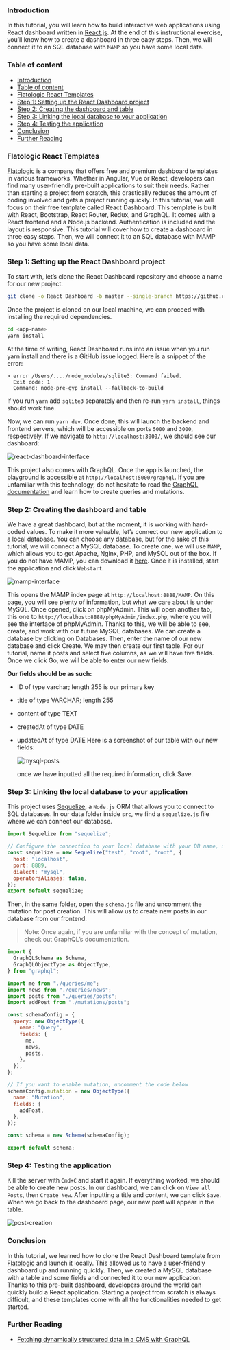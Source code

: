 ### Introduction

In this tutorial, you will learn how to build interactive web applications using React dashboard written in [React.js](https://reactjs.org/). At the end of this instructional exercise, you’ll know how to create a dashboard in three easy steps. Then, we will connect it to an SQL database with `MAMP` so you have some local data.

### Table of content

- [Introduction](#introduction)
- [Table of content](#table-of-content)
- [Flatologic React Templates](#flatologic-react-templates)
- [Step 1: Setting up the React Dashboard project](#step-1-setting-up-the-react-dashboard-project)
- [Step 2: Creating the dashboard and table](#step-2-creating-the-dashboard-and-table)
- [Step 3: Linking the local database to your application](#step-3-linking-the-local-database-to-your-application)
- [Step 4: Testing the application](#step-4-testing-the-application)
- [Conclusion](#conclusion)
- [Further Reading](#further-reading)

### Flatologic React Templates

[Flatologic](https://flatlogic.com/) is a company that offers free and premium dashboard templates in various frameworks. Whether in Angular, Vue or React, developers can find many user-friendly pre-built applications to suit their needs. Rather than starting a project from scratch, this drastically reduces the amount of coding involved and gets a project running quickly. In this tutorial, we will focus on their free template called React Dashboard. This template is built with React, Bootstrap, React Router, Redux, and GraphQL. It comes with a React frontend and a Node.js backend. Authentication is included and the layout is responsive. This tutorial will cover how to create a dashboard in three easy steps. Then, we will connect it to an SQL database with MAMP so you have some local data.

### Step 1: Setting up the React Dashboard project

To start with, let’s clone the React Dashboard repository and choose a name for our new project.

```bash
git clone -o React Dashboard -b master --single-branch https://github.com/flatlogic/React Dashboard.git <app-name>
```

Once the project is cloned on our local machine, we can proceed with installing the required dependencies.

```bash
cd <app-name>
yarn install
```

At the time of writing, React Dashboard runs into an issue when you run yarn install and there is a GitHub issue logged. Here is a snippet of the error:

    > error /Users/..../node_modules/sqlite3: Command failed.
      Exit code: 1
      Command: node-pre-gyp install --fallback-to-build

If you run `yarn` add `sqlite3` separately and then re-run `yarn install`, things should work fine.

Now, we can run `yarn dev`. Once done, this will launch the backend and frontend servers, which will be accessible on ports `5000` and `3000`, respectively. If we navigate to `http://localhost:3000/`, we should see our dashboard:

![react-dashboard-interface](react-dashboard-interface.jpg)

This project also comes with GraphQL. Once the app is launched, the playground is accessible at `http://localhost:5000/graphql`. If you are unfamiliar with this technology, do not hesitate to read the [GraphQL documentation](https://graphql.org/) and learn how to create queries and mutations.

### Step 2: Creating the dashboard and table

We have a great dashboard, but at the moment, it is working with hard-coded values. To make it more valuable, let’s connect our new application to a local database. You can choose any database, but for the sake of this tutorial, we will connect a MySQL database. To create one, we will use `MAMP`, which allows you to get Apache, Nginx, PHP, and MySQL out of the box. If you do not have MAMP, you can download it [here](https://www.mamp.info/en/downloads/). Once it is installed, start the application and click `Webstart`.

![mamp-interface](mamp-interface.jpg)

This opens the MAMP index page at `http://localhost:8888/MAMP`. On this page, you will see plenty of information, but what we care about is under MySQL. Once opened, click on phpMyAdmin. This will open another tab, this one to `http://localhost:8888/phpMyAdmin/index.php`, where you will see the interface of phpMyAdmin. Thanks to this, we will be able to see, create, and work with our future MySQL databases. We can create a database by clicking on Databases. Then, enter the name of our new database and click Create. We may then create our first table. For our tutorial, name it posts and select five columns, as we will have five fields. Once we click Go, we will be able to enter our new fields.

**Our fields should be as such:**

- ID of type varchar; length 255 is our primary key
- title of type VARCHAR; length 255
- content of type TEXT
- createdAt of type DATE
- updatedAt of type DATE
  Here is a screenshot of our table with our new fields:

  ![mysql-posts](mysql-posts.jpg)

  once we have inputted all the required information, click Save.

### Step 3: Linking the local database to your application

This project uses [Sequelize](https://sequelize.org/), a `Node.js` ORM that allows you to connect to SQL databases. In our data folder inside `src`, we find a `sequelize.js` file where we can connect our database.

```javascript
import Sequelize from "sequelize";

// Configure the connection to your local database with your DB name, username, password and the port on which your DB runs.
const sequelize = new Sequelize("test", "root", "root", {
  host: "localhost",
  port: 8889,
  dialect: "mysql",
  operatorsAliases: false,
});
export default sequelize;
```

Then, in the same folder, open the `schema.js` file and uncomment the mutation for post creation. This will allow us to create new posts in our database from our frontend.

> Note: Once again, if you are unfamiliar with the concept of mutation, check out GraphQL’s documentation.

```javascript
import {
  GraphQLSchema as Schema,
  GraphQLObjectType as ObjectType,
} from "graphql";

import me from "./queries/me";
import news from "./queries/news";
import posts from "./queries/posts";
import addPost from "./mutations/posts";

const schemaConfig = {
  query: new ObjectType({
    name: "Query",
    fields: {
      me,
      news,
      posts,
    },
  }),
};

// If you want to enable mutation, uncomment the code below
schemaConfig.mutation = new ObjectType({
  name: "Mutation",
  fields: {
    addPost,
  },
});

const schema = new Schema(schemaConfig);

export default schema;
```

### Step 4: Testing the application

Kill the server with `Cmd+C` and start it again. If everything worked, we should be able to create new posts. In our dashboard, we can click on `View all Posts`, then `Create New`. After inputting a title and content, we can click `Save`. When we go back to the dashboard page, our new post will appear in the table.

![post-creation](post-creation.gif)

### Conclusion

In this tutorial, we learned how to clone the React Dashboard template from [Flatologic](https://flatlogic.com/) and launch it locally. This allowed us to have a user-friendly dashboard up and running quickly. Then, we created a MySQL database with a table and some fields and connected it to our new application. Thanks to this pre-built dashboard, developers around the world can quickly build a React application. Starting a project from scratch is always difficult, and these templates come with all the functionalities needed to get started.

### Further Reading

- [Fetching dynamically structured data in a CMS with GraphQL](https://blog.logrocket.com/fetching-dynamically-structured-data-cms-graphql/)
